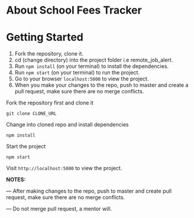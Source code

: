 # About School Fees Tracker

# Getting Started

1. Fork the repository, clone it.
2. cd (change directory) into the project folder i.e remote_job_alert.
3. Run `npm install` (on your terminal) to install the dependencies.
4. Run `npm start` (on your terminal) to run the project.
5. Go to your browser `localhost:5000` to view the project.
6. When you make your changes to the repo, push to master and create a pull request, make sure there are no merge conflicts.

Fork the repository first and clone it

```
git clone CLONE_URL
```

Change into cloned repo and install dependencies

```
npm install
```

Start the project

```
npm start
```

Visit `http://localhost:5000` to view the project.

**NOTES:**

&mdash; After making changes to the repo, push to master and create pull request, make sure there are no merge conflicts.

&mdash; Do not merge pull request, a mentor will.
